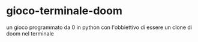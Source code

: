 # gioco-terminale-doom

un gioco programmato da 0 in python con l'obbiettivo di essere un clone di doom nel terminale
